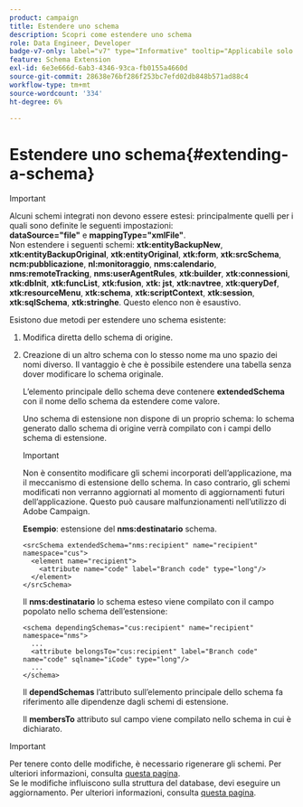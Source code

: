 ```yaml
---
product: campaign
title: Estendere uno schema
description: Scopri come estendere uno schema
role: Data Engineer, Developer
badge-v7-only: label="v7" type="Informative" tooltip="Applicabile solo a Campaign Classic v7"
feature: Schema Extension
exl-id: 6e3e666d-6ab3-4346-93ca-fb0155a4660d
source-git-commit: 28638e76bf286f253bc7efd02db848b571ad88c4
workflow-type: tm+mt
source-wordcount: '334'
ht-degree: 6%

---
```


# Estendere uno schema{#extending-a-schema}

>[!IMPORTANT]
>
>Alcuni schemi integrati non devono essere estesi: principalmente quelli per i quali sono definite le seguenti impostazioni:\
>**dataSource=&quot;file&quot;** e **mappingType=&quot;xmlFile&quot;**.\
>Non estendere i seguenti schemi: **xtk:entityBackupNew**, **xtk:entityBackupOriginal**, **xtk:entityOriginal**, **xtk:form**, **xtk:srcSchema**, **ncm:pubblicazione**, **nl:monitoraggio**, **nms:calendario**, **nms:remoteTracking**, **nms:userAgentRules**, **xtk:builder**, **xtk:connessioni**, **xtk:dbInit**, **xtk:funcList**, **xtk:fusion**, **xtk: jst**, **xtk:navtree**, **xtk:queryDef**, **xtk:resourceMenu**, **xtk:schema**, **xtk:scriptContext**, **xtk:session**, **xtk:sqlSchema**, **xtk:stringhe**.
>Questo elenco non è esaustivo.

Esistono due metodi per estendere uno schema esistente:

1. Modifica diretta dello schema di origine.
1. Creazione di un altro schema con lo stesso nome ma uno spazio dei nomi diverso. Il vantaggio è che è possibile estendere una tabella senza dover modificare lo schema originale.

   L’elemento principale dello schema deve contenere **extendedSchema** con il nome dello schema da estendere come valore.

   Uno schema di estensione non dispone di un proprio schema: lo schema generato dallo schema di origine verrà compilato con i campi dello schema di estensione.

   >[!IMPORTANT]
   >
   >Non è consentito modificare gli schemi incorporati dell’applicazione, ma il meccanismo di estensione dello schema. In caso contrario, gli schemi modificati non verranno aggiornati al momento di aggiornamenti futuri dell’applicazione. Questo può causare malfunzionamenti nell’utilizzo di Adobe Campaign.

   **Esempio**: estensione del **nms:destinatario** schema.

   ```
   <srcSchema extendedSchema="nms:recipient" name="recipient" namespace="cus">
     <element name="recipient">
       <attribute name="code" label="Branch code" type="long"/>
     </element>
   </srcSchema>
   ```

   Il **nms:destinatario** lo schema esteso viene compilato con il campo popolato nello schema dell’estensione:

   ```
   <schema dependingSchemas="cus:recipient" name="recipient" namespace="nms">
     ...
     <attribute belongsTo="cus:recipient" label="Branch code" name="code" sqlname="iCode" type="long"/>
     ...
   </schema>
   ```

   Il **dependSchemas** l’attributo sull’elemento principale dello schema fa riferimento alle dipendenze dagli schemi di estensione.

   Il **membersTo** attributo sul campo viene compilato nello schema in cui è dichiarato.

>[!IMPORTANT]
>
>Per tenere conto delle modifiche, è necessario rigenerare gli schemi. Per ulteriori informazioni, consulta [questa pagina](../../configuration/using/regenerating-schemas.md).\
>Se le modifiche influiscono sulla struttura del database, devi eseguire un aggiornamento. Per ulteriori informazioni, consulta [questa pagina](../../configuration/using/updating-the-database-structure.md).
